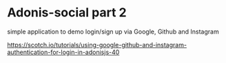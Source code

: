 # Adonis-social part 2

simple application to demo login/sign up via Google, Github and Instagram

https://scotch.io/tutorials/using-google-github-and-instagram-authentication-for-login-in-adonisjs-40